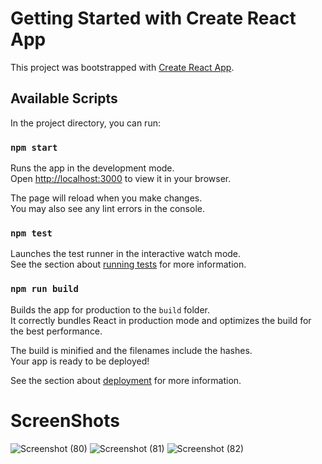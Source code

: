 # Getting Started with Create React App

This project was bootstrapped with [Create React App](https://github.com/facebook/create-react-app).

## Available Scripts

In the project directory, you can run:

### `npm start`

Runs the app in the development mode.\
Open [http://localhost:3000](http://localhost:3000) to view it in your browser.

The page will reload when you make changes.\
You may also see any lint errors in the console.

### `npm test`

Launches the test runner in the interactive watch mode.\
See the section about [running tests](https://facebook.github.io/create-react-app/docs/running-tests) for more information.

### `npm run build`

Builds the app for production to the `build` folder.\
It correctly bundles React in production mode and optimizes the build for the best performance.

The build is minified and the filenames include the hashes.\
Your app is ready to be deployed!

See the section about [deployment](https://facebook.github.io/create-react-app/docs/deployment) for more information.

# ScreenShots

![Screenshot (80)](https://user-images.githubusercontent.com/53148611/227453613-e2632b54-7377-4d02-8750-da572ec719c4.png)
![Screenshot (81)](https://user-images.githubusercontent.com/53148611/227453621-e45f8ce3-8825-4279-9fbc-cd8a5f46a109.png)
![Screenshot (82)](https://user-images.githubusercontent.com/53148611/227453626-b37b2935-dcf6-449a-b285-c1bdd2a442ac.png)
